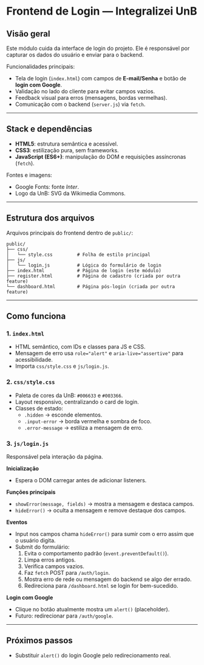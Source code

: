 # Frontend de Login — Integralizei UnB

## Visão geral
Este módulo cuida da interface de login do projeto. Ele é responsável por capturar os dados do usuário e enviar para o backend.  

Funcionalidades principais:
- Tela de login (`index.html`) com campos de **E-mail/Senha** e botão de **login com Google**.
- Validação no lado do cliente para evitar campos vazios.
- Feedback visual para erros (mensagens, bordas vermelhas).
- Comunicação com o backend (`server.js`) via `fetch`.

---

## Stack e dependências
- **HTML5**: estrutura semântica e acessível.
- **CSS3**: estilização pura, sem frameworks.
- **JavaScript (ES6+)**: manipulação do DOM e requisições assíncronas (`fetch`).

Fontes e imagens:
- Google Fonts: fonte *Inter*.
- Logo da UnB: SVG da Wikimedia Commons.

---

## Estrutura dos arquivos
Arquivos principais do frontend dentro de `public/`:

```text
public/
├── css/
│   └── style.css         # Folha de estilo principal
├── js/
│   └── login.js          # Lógica do formulário de login
├── index.html            # Página de login (este módulo)
├── register.html         # Página de cadastro (criada por outra feature)
└── dashboard.html        # Página pós-login (criada por outra feature)
```
---

## Como funciona

### 1. `index.html`
- HTML semântico, com IDs e classes para JS e CSS.
- Mensagem de erro usa `role="alert"` e `aria-live="assertive"` para acessibilidade.
- Importa `css/style.css` e `js/login.js`.

### 2. `css/style.css`
- Paleta de cores da UnB: `#006633` e `#003366`.
- Layout responsivo, centralizando o card de login.
- Classes de estado:
  - `.hidden` → esconde elementos.
  - `.input-error` → borda vermelha e sombra de foco.
  - `.error-message` → estiliza a mensagem de erro.

### 3. `js/login.js`
Responsável pela interação da página.

**Inicialização**
- Espera o DOM carregar antes de adicionar listeners.

**Funções principais**
- `showError(message, fields)` → mostra a mensagem e destaca campos.
- `hideError()` → oculta a mensagem e remove destaque dos campos.

**Eventos**
- Input nos campos chama `hideError()` para sumir com o erro assim que o usuário digita.
- Submit do formulário:
  1. Evita o comportamento padrão (`event.preventDefault()`).
  2. Limpa erros antigos.
  3. Verifica campos vazios.
  4. Faz `fetch` POST para `/auth/login`.
  5. Mostra erro de rede ou mensagem do backend se algo der errado.
  6. Redireciona para `/dashboard.html` se login for bem-sucedido.

**Login com Google**
- Clique no botão atualmente mostra um `alert()` (placeholder).
- Futuro: redirecionar para `/auth/google`.

---

## Próximos passos
- Substituir `alert()` do login Google pelo redirecionamento real.



